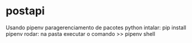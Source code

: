 # postapi
Usando pipenv paragerenciamento de pacotes python
 intalar: pip install pipenv
 rodar: na pasta executar o comando >> pipenv shell
